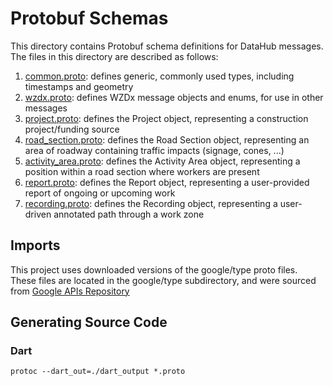 # Protobuf Schemas

This directory contains Protobuf schema definitions for DataHub messages. The files in this directory are described as follows:

1. [common.proto](common.proto): defines generic, commonly used types, including timestamps and geometry
2. [wzdx.proto](wzdx.proto): defines WZDx message objects and enums, for use in other messages
3. [project.proto](project.proto): defines the Project object, representing a construction project/funding source
4. [road_section.proto](road_section.proto): defines the Road Section object, representing an area of roadway containing traffic impacts (signage, cones, ...)
5. [activity_area.proto](activity_area.proto): defines the Activity Area object, representing a position within a road section where workers are present
6. [report.proto](report.proto): defines the Report object, representing a user-provided report of ongoing or upcoming work
7. [recording.proto](recording.proto): defines the Recording object, representing a user-driven annotated path through a work zone

## Imports

This project uses downloaded versions of the google/type proto files. These files are located in the google/type subdirectory, and were sourced from [Google APIs Repository](https://github.com/googleapis/googleapis/tree/master/google/type)

## Generating Source Code

### Dart

```
protoc --dart_out=./dart_output *.proto
```
